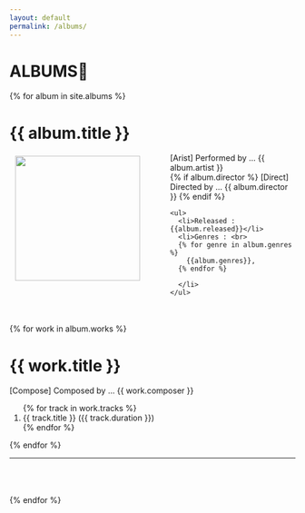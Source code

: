```yaml
---
layout: default
permalink: /albums/
---
```

<h1>ALBUMS🌊</h1>

{% for album in site.albums %}
<!-- 아트스트 정보 -->

  <h1> {{ album.title }} </h1>
  <!-- 앨범 이미지 화일 / 앨범소스 링크 / 앨범타이틀 -->
  <a href="{{album.music}}" target="new">
    <img src="{{album.img}}" width="220" align="left" style="padding: 5px 50px 0px 10px;"></a>

  <p>[Arist] Performed by ... {{ album.artist }}<br>
    {% if album.director %}
      [Direct] Directed by ... {{ album.director }}
    {% endif %}

    <ul>
      <li>Released : {{album.released}}</li>
      <li>Genres : <br>
      {% for genre in album.genres %}
        {{album.genres}},
      {% endfor %}

      </li>
    </ul>

  <br><br>
    {% for work in album.works %}
      <h1> {{ work.title }} </h1>
      <p> [Compose] Composed by ... {{ work.composer }}</p>
      <ol>
        {% for track in work.tracks %}
          <li>{{ track.title }} ({{ track.duration }})</li>
        {% endfor %}
      </ol>
    {% endfor %}
  </p>

  <hr>
  <br><br><br>
{% endfor %}
